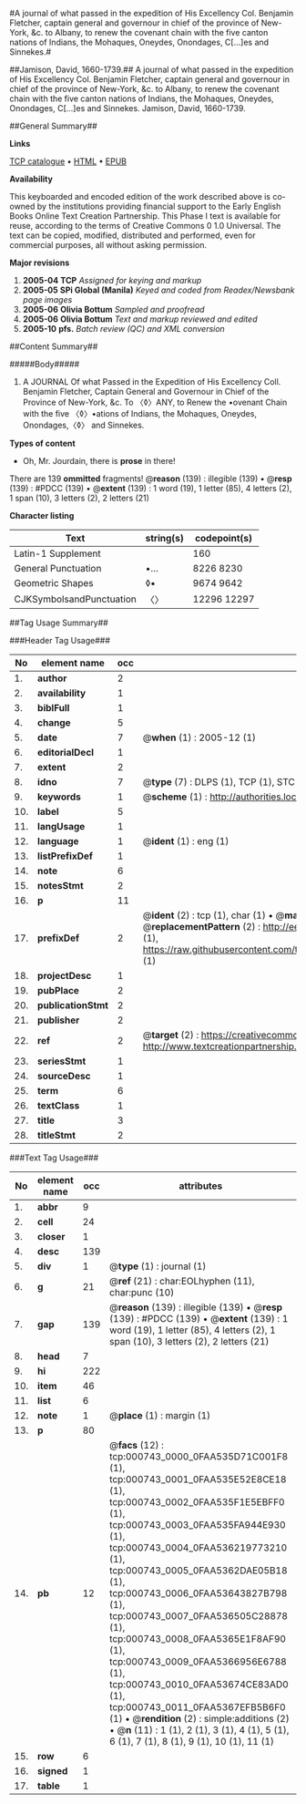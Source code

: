 #A journal of what passed in the expedition of His Excellency Col. Benjamin Fletcher, captain general and governour in chief of the province of New-York, &c. to Albany, to renew the covenant chain with the five canton nations of Indians, the Mohaques, Oneydes, Onondages, C[...]es and Sinnekes.#

##Jamison, David, 1660-1739.##
A journal of what passed in the expedition of His Excellency Col. Benjamin Fletcher, captain general and governour in chief of the province of New-York, &c. to Albany, to renew the covenant chain with the five canton nations of Indians, the Mohaques, Oneydes, Onondages, C[...]es and Sinnekes.
Jamison, David, 1660-1739.

##General Summary##

**Links**

[TCP catalogue](http://www.ota.ox.ac.uk/tcp/)  • 
[HTML](http://tei.it.ox.ac.uk/tcp/Texts-HTML/free/N00/N00609.html)  • 
[EPUB](http://tei.it.ox.ac.uk/tcp/Texts-EPUB/free/N00/N00609.epub)

**Availability**

This keyboarded and encoded edition of the
	       work described above is co-owned by the institutions
	       providing financial support to the Early English Books
	       Online Text Creation Partnership. This Phase I text is
	       available for reuse, according to the terms of Creative
	       Commons 0 1.0 Universal. The text can be copied,
	       modified, distributed and performed, even for
	       commercial purposes, all without asking permission.

**Major revisions**

1. __2005-04__ __TCP__ *Assigned for keying and markup*
1. __2005-05__ __SPi Global (Manila)__ *Keyed and coded from Readex/Newsbank page images*
1. __2005-06__ __Olivia Bottum__ *Sampled and proofread*
1. __2005-06__ __Olivia Bottum__ *Text and markup reviewed and edited*
1. __2005-10__ __pfs.__ *Batch review (QC) and XML conversion*

##Content Summary##

#####Body#####

1. A JOURNAL Of what Passed in the Expedition of His Excellency Coll. Benjamin Fletcher, Captain General and Governour in Chief of the Province of New-York, &c. To 〈◊〉ANY, to Renew the •ovenant Chain with the five 〈◊〉•ations of Indians, the Mohaques, Oneydes, Onondages,〈◊〉 and Sinnekes.

**Types of content**

  * Oh, Mr. Jourdain, there is **prose** in there!

There are 139 **ommitted** fragments! 
 @__reason__ (139) : illegible (139)  •  @__resp__ (139) : #PDCC (139)  •  @__extent__ (139) : 1 word (19), 1 letter (85), 4 letters (2), 1 span (10), 3 letters (2), 2 letters (21)

**Character listing**


|Text|string(s)|codepoint(s)|
|---|---|---|
|Latin-1 Supplement| |160|
|General Punctuation|•…|8226 8230|
|Geometric Shapes|◊▪|9674 9642|
|CJKSymbolsandPunctuation|〈〉|12296 12297|

##Tag Usage Summary##

###Header Tag Usage###

|No|element name|occ|attributes|
|---|---|---|---|
|1.|__author__|2||
|2.|__availability__|1||
|3.|__biblFull__|1||
|4.|__change__|5||
|5.|__date__|7| @__when__ (1) : 2005-12 (1)|
|6.|__editorialDecl__|1||
|7.|__extent__|2||
|8.|__idno__|7| @__type__ (7) : DLPS (1), TCP (1), STC (2), NOTIS (1), IMAGE-SET (1), EVANS-CITATION (1)|
|9.|__keywords__|1| @__scheme__ (1) : http://authorities.loc.gov/ (1)|
|10.|__label__|5||
|11.|__langUsage__|1||
|12.|__language__|1| @__ident__ (1) : eng (1)|
|13.|__listPrefixDef__|1||
|14.|__note__|6||
|15.|__notesStmt__|2||
|16.|__p__|11||
|17.|__prefixDef__|2| @__ident__ (2) : tcp (1), char (1)  •  @__matchPattern__ (2) : ([0-9\-]+):([0-9IVX]+) (1), (.+) (1)  •  @__replacementPattern__ (2) : http://eebo.chadwyck.com/downloadtiff?vid=$1&page=$2 (1), https://raw.githubusercontent.com/textcreationpartnership/Texts/master/tcpchars.xml#$1 (1)|
|18.|__projectDesc__|1||
|19.|__pubPlace__|2||
|20.|__publicationStmt__|2||
|21.|__publisher__|2||
|22.|__ref__|2| @__target__ (2) : https://creativecommons.org/publicdomain/zero/1.0/ (1), http://www.textcreationpartnership.org/docs/. (1)|
|23.|__seriesStmt__|1||
|24.|__sourceDesc__|1||
|25.|__term__|6||
|26.|__textClass__|1||
|27.|__title__|3||
|28.|__titleStmt__|2||


###Text Tag Usage###

|No|element name|occ|attributes|
|---|---|---|---|
|1.|__abbr__|9||
|2.|__cell__|24||
|3.|__closer__|1||
|4.|__desc__|139||
|5.|__div__|1| @__type__ (1) : journal (1)|
|6.|__g__|21| @__ref__ (21) : char:EOLhyphen (11), char:punc (10)|
|7.|__gap__|139| @__reason__ (139) : illegible (139)  •  @__resp__ (139) : #PDCC (139)  •  @__extent__ (139) : 1 word (19), 1 letter (85), 4 letters (2), 1 span (10), 3 letters (2), 2 letters (21)|
|8.|__head__|7||
|9.|__hi__|222||
|10.|__item__|46||
|11.|__list__|6||
|12.|__note__|1| @__place__ (1) : margin (1)|
|13.|__p__|80||
|14.|__pb__|12| @__facs__ (12) : tcp:000743_0000_0FAA535D71C001F8 (1), tcp:000743_0001_0FAA535E52E8CE18 (1), tcp:000743_0002_0FAA535F1E5EBFF0 (1), tcp:000743_0003_0FAA535FA944E930 (1), tcp:000743_0004_0FAA536219773210 (1), tcp:000743_0005_0FAA5362DAE05B18 (1), tcp:000743_0006_0FAA53643827B798 (1), tcp:000743_0007_0FAA536505C28878 (1), tcp:000743_0008_0FAA5365E1F8AF90 (1), tcp:000743_0009_0FAA5366956E6788 (1), tcp:000743_0010_0FAA53674CE83AD0 (1), tcp:000743_0011_0FAA5367EFB5B6F0 (1)  •  @__rendition__ (2) : simple:additions (2)  •  @__n__ (11) : 1 (1), 2 (1), 3 (1), 4 (1), 5 (1), 6 (1), 7 (1), 8 (1), 9 (1), 10 (1), 11 (1)|
|15.|__row__|6||
|16.|__signed__|1||
|17.|__table__|1||
